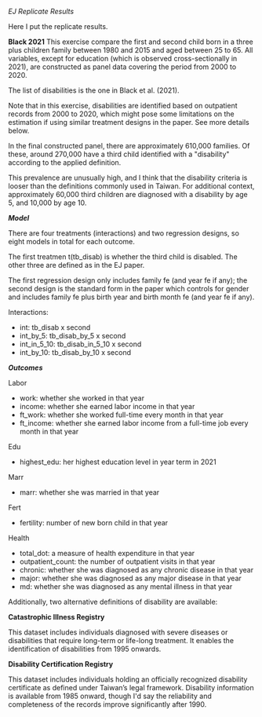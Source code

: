 *EJ Replicate Results*

Here I put the replicate results.

**Black 2021**
This exercise compare the first and second child born in a three plus children family between 1980 and 2015 and aged between 25 to 65. All variables, except for education (which is observed cross-sectionally in 2021), are constructed as panel data covering the period from 2000 to 2020.

The list of disabilities is the one in Black et al. (2021). 

Note that in this exercise, disabilities are identified based on outpatient records from 2000 to 2020, which might pose some limitations on the estimation if using similar treatment designs in the paper. See more details below.

In the final constructed panel, there are approximately 610,000 families. Of these, around 270,000 have a third child identified with a "disability" according to the applied definition. 

This prevalence are unusually high, and I think that the disability criteria is looser than the definitions commonly used in Taiwan. For additional context, approximately 60,000 third children are diagnosed with a disability by age 5, and 10,000 by age 10.

***Model***

There are four treatments (interactions) and two regression designs, so eight models in total for each outcome. 

The first treatmen t(tb_disab) is whether the third child is disabled. The other three are defined as in the EJ paper.

The first regression design only includes family fe (and year fe if any); the second design is the standard form in the paper which controls for gender and includes family fe plus birth year and birth month fe (and year fe if any). 

Interactions: 
- int: tb_disab x second
- int_by_5: tb_disab_by_5 x second
- int_in_5_10: tb_disab_in_5_10 x second
- int_by_10: tb_disab_by_10 x second

***Outcomes***

Labor
- work: whether she worked in that year
- income: whether she earned labor income in that year
- ft_work: whether she worked full-time every month in that year
- ft_income: whether she earned labor income from a full-time job every month in that year

Edu
- highest_edu: her highest education level in year term in 2021

Marr
- marr: whether she was married in that year

Fert
- fertility: number of new born child in that year

Health
- total_dot: a measure of health expenditure in that year
- outpatient_count: the number of outpatient visits in that year
- chronic: whether she was diagnosed as any chronic disease in that year
- major: whether she was diagnosed as any major disease in that year
- md:  whether she was diagnosed as any mental illness in that year


Additionally, two alternative definitions of disability are available:

**Catastrophic Illness Registry**

This dataset includes individuals diagnosed with severe diseases or disabilities that require long-term or life-long treatment. It enables the identification of disabilities from 1995 onwards.

**Disability Certification Registry**

This dataset includes individuals holding an officially recognized disability certificate as defined under Taiwan’s legal framework. 
Disability information is available from 1985 onward, though I'd say the reliability and completeness of the records improve significantly after 1990.